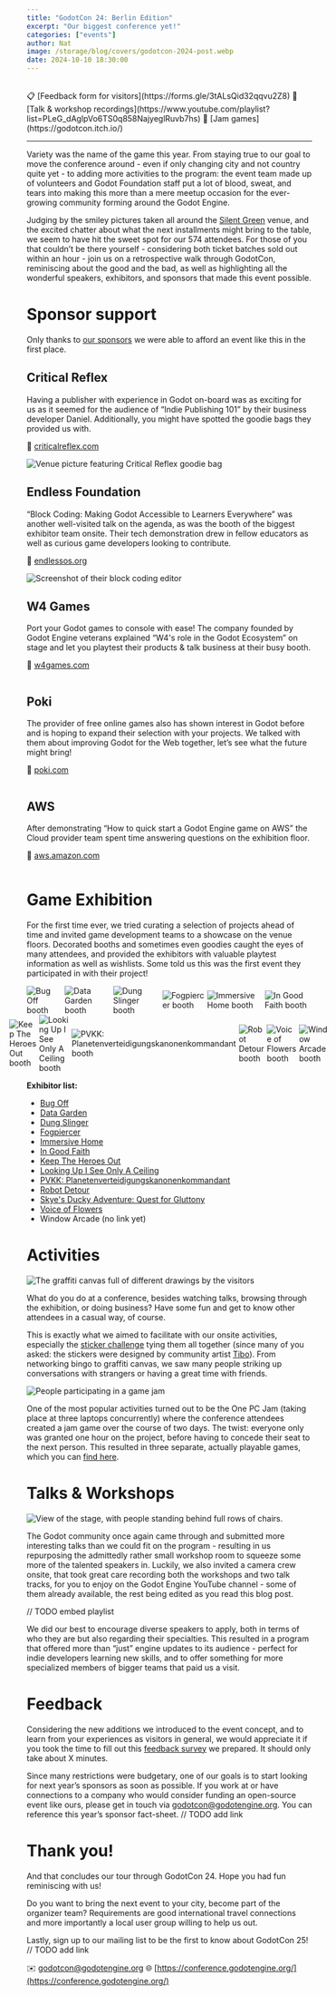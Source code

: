 ```yaml
---
title: "GodotCon 24: Berlin Edition"
excerpt: "Our biggest conference yet!"
categories: ["events"]
author: Nat
image: /storage/blog/covers/godotcon-2024-post.webp
date: 2024-10-10 18:30:00
---
```


<br>
📋 [Feedback form for visitors](https://forms.gle/3tALsQid32qqvu2Z8)
🎤 [Talk & workshop recordings](https://www.youtube.com/playlist?list=PLeG_dAglpVo6TS0q858NajyeglRuvb7hs)
🫙 [Jam games](https://godotcon.itch.io/)
<hr>

Variety was the name of the game this year. From staying true to our goal to move the conference around - even if only changing city and not country quite yet - to adding more activities to the program: the event team made up of volunteers and Godot Foundation staff put a lot of blood, sweat, and tears into making this more than a mere meetup occasion for the ever-growing community forming around the Godot Engine. 

Judging by the smiley pictures taken all around the [Silent Green](https://www.silent-green.net/) venue, and the excited chatter about what the next installments might bring to the table, we seem to have hit the sweet spot for our 574 attendees. For those of you that couldn’t be there yourself - considering both ticket batches sold out within an hour - join us on a retrospective walk through GodotCon, reminiscing about the good and the bad, as well as highlighting all the wonderful speakers, exhibitors, and sponsors that made this event possible.

# Sponsor support
Only thanks to [our sponsors](https://conference.godotengine.org/2024/#sponsors) we were able to afford an event like this in the first place. 

## Critical Reflex
Having a publisher with experience in Godot on-board was as exciting for us as it seemed for the audience of “Indie Publishing 101” by their business developer Daniel. Additionally, you might have spotted the goodie bags they provided us with.

🔗 [criticalreflex.com](https://criticalreflex.com)

<img alt="Venue picture featuring Critical Reflex goodie bag" src="/storage/blog/godotcon24/goodie-bag.jpg"/>

## Endless Foundation
“Block Coding: Making Godot Accessible to Learners Everywhere” was another well-visited talk on the agenda, as was the booth of the biggest exhibitor team onsite. Their tech demonstration drew in fellow educators as well as curious game developers looking to contribute.

🔗 [endlessos.org](https://www.endlessos.org/)

<img alt="Screenshot of their block coding editor" src="/storage/blog/godotcon24/block-coding.webp"/>

## W4 Games
Port your Godot games to console with ease! The company founded by Godot Engine veterans explained “W4's role in the Godot Ecosystem” on stage and let you playtest their products & talk business at their busy booth. 

🔗 [w4games.com](https://w4games.com)

<img alt="" src="/storage/blog/godotcon24/w4-games.jpg"/>

## Poki
The provider of free online games also has shown interest in Godot before and is hoping to expand their selection with your projects. We talked with them about improving Godot for the Web together, let’s see what the future might bring!

🔗 [poki.com](https://poki.com)

<img alt="" src="/storage/blog/godotcon24/poki.jpg"/>

## AWS
After demonstrating “How to quick start a Godot Engine game on AWS” the Cloud provider team spent time answering questions on the exhibition floor.

🔗 [aws.amazon.com](https://aws.amazon.com/gametech/)

<img alt="" src="/storage/blog/godotcon24/aws.jpg"/>

# Game Exhibition
For the first time ever, we tried curating a selection of projects ahead of time and invited game development teams to a showcase on the venue floors. Decorated booths and sometimes even goodies caught the eyes of many attendees, and provided the exhibitors with valuable playtest information as well as wishlists. Some told us this was the first event they participated in with their project!

<div class="preview-image-container">
	<img alt="Bug Off booth" src="/storage/blog/godotcon24/bug-off.jpg"/>
	<img alt="Data Garden booth" src="/storage/blog/godotcon24/data-garden.jpg"/>
	<img alt="Dung Slinger booth" src="/storage/blog/godotcon24/dung-slinger.jpg"/>
	<img alt="Fogpiercer booth" src="/storage/blog/godotcon24/fog-piercer.jpg"/>
	<img alt="Immersive Home booth" src="/storage/blog/godotcon24/immersive-home.jpg"/>
	<img alt="In Good Faith booth" src="/storage/blog/godotcon24/in-good-faith.jpg"/>
</div>
<div class="preview-image-container">
	<img alt="Keep The Heroes Out booth" src="/storage/blog/godotcon24/keep-out.jpg"/>
	<img alt="Looking Up I See Only A Ceiling booth" src="/storage/blog/godotcon24/looking-up.jpg"/>
	<img alt="PVKK: Planetenverteidigungskanonenkommandant booth" src="/storage/blog/godotcon24/pvkk.jpg"/>
	<img alt="Robot Detour booth" src="/storage/blog/godotcon24/robot-detour.jpg"/>
	<img alt="Voice of Flowers booth" src="/storage/blog/godotcon24/voice-of-flowers.jpg"/>
	<img alt="Window Arcade booth" src="/storage/blog/godotcon24/window-arcade.jpg"/>
</div>

**Exhibitor list:**
- [Bug Off](https://curio-compass-games.itch.io/bug-off)
- [Data Garden](https://store.steampowered.com/app/2644670/Data_Garden/)
- [Dung Slinger](https://s4g.itch.io/dung-slinger)
- [Fogpiercer](https://store.steampowered.com/app/3219010/Fogpiercer/)
- [Immersive Home](https://immersive-home.org/)
- [In Good Faith](https://store.steampowered.com/app/3151800/In_Good_Faith/)
- [Keep The Heroes Out](https://store.steampowered.com/app/2592340/Keep_the_Heroes_Out/)
- [Looking Up I See Only A Ceiling](https://store.steampowered.com/app/1742930/Looking_Up_I_See_Only_A_Ceiling/)
- [PVKK: Planetenverteidigungskanonenkommandant](https://store.steampowered.com/app/2956040/PVKK_Planetenverteidigungskanonenkommandant/)
- [Robot Detour](https://store.steampowered.com/app/2666840/Robot_Detour/)
- [Skye's Ducky Adventure: Quest for Gluttony](https://schwarzeralptraum.itch.io/skyes-ducky-adventure-quest-for-gluttony)
- [Voice of Flowers](https://store.steampowered.com/app/2609560/Voice_of_Flowers/)
- Window Arcade (no link yet)

# Activities

<img alt="The graffiti canvas full of different drawings by the visitors" src="/storage/blog/godotcon24/canvas.jpg"/>

What do you do at a conference, besides watching talks, browsing through the exhibition, or doing business? Have some fun and get to know other attendees in a casual way, of course.

This is exactly what we aimed to facilitate with our onsite activities, especially the [sticker challenge](https://conference.godotengine.org/2024/activities/) tying them all together (since many of you asked: the stickers were designed by community artist [Tibo](https://gotibo.fr/)). From networking bingo to graffiti canvas, we saw many people striking up conversations with strangers or having a great time with friends.

<img alt="People participating in a game jam" src="/storage/blog/godotcon24/one-pc-jam.jpg"/>

One of the most popular activities turned out to be the One PC Jam (taking place at three laptops concurrently) where the conference attendees created a jam game over the course of two days. The twist: everyone only was granted one hour on the project, before having to concede their seat to the next person. This resulted in three separate, actually playable games, which you can [find here](https://godotcon.itch.io/).

# Talks & Workshops

<img alt="View of the stage, with people standing behind full rows of chairs." src="/storage/blog/godotcon24/backstage.jpg"/>

The Godot community once again came through and submitted more interesting talks than we could fit on the program - resulting in us repurposing the admittedly rather small workshop room to squeeze some more of the talented speakers in. Luckily, we also invited a camera crew onsite, that took great care recording both the workshops and two talk tracks, for you to enjoy on the Godot Engine YouTube channel - some of them already available, the rest being edited as you read this blog post.

// TODO embed playlist

We did our best to encourage diverse speakers to apply, both in terms of who they are but also regarding their specialties. This resulted in a program that offered more than “just” engine updates to its audience - perfect for indie developers learning new skills, and to offer something for more specialized members of bigger teams that paid us a visit. 

# Feedback
Considering the new additions we introduced to the event concept, and to learn from your experiences as visitors in general, we would appreciate it if you took the time to fill out this [feedback survey](https://forms.gle/3tALsQid32qqvu2Z8) we prepared. It should only take about X minutes.

Since many restrictions were budgetary, one of our goals is to start looking for next year’s sponsors as soon as possible. If you work at or have connections to a company who would consider funding an open-source event like ours, please get in touch via [godotcon@godotengine.org](mailto:godotcon@godotengine.org). You can reference this year’s sponsor fact-sheet. // TODO add link

# Thank you!
And that concludes our tour through GodotCon 24. Hope you had fun reminiscing with us!

Do you want to bring the next event to your city, become part of the organizer team? Requirements are good international travel connections and more importantly a local user group willing to help us out. 

Lastly, sign up to our mailing list to be the first to know about GodotCon 25! // TODO add link

✉️ [godotcon@godotengine.org](mailto:godotcon@godotengine.org)
🌐 [https://conference.godotengine.org/](https://conference.godotengine.org/) 

<style>
	.preview-image-container {
		display: flex;
		justify-content: center;
		align-items: center;
		gap: 5px;
		/* padding: 16px; */
		background-color: transparent;
	}
	.preview-image-container {
		background-color: transparent;
	}
	.preview-image-container img {
		max-height: 300px;
		background-color: transparent;
	}
</stlye>
